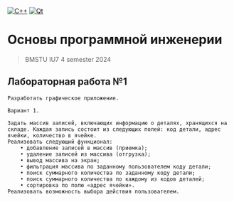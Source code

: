 [![C++](https://img.shields.io/badge/C++-2965f1)](https://en.wikipedia.org/wiki/C%2B%2B)
[![Qt](https://img.shields.io/badge/Qt-238c05)](https://www.qt.io/)


# Основы программной инженерии

> BMSTU IU7 4 semester 2024

## Лабораторная работа №1 
```
Разработать графическое приложение.

Вариант 1.

Задать массив записей, включающих информацию о деталях, хранящихся на складе. Каждая запись состоит из следующих полей: код детали, адрес ячейки, количество в ячейке.
Реализовать следующий функционал:
    • добавление записей в массив (приемка);
    • удаление записей из массива (отгрузка);
    • вывод массива на экран;
    • фильтрация массива по заданному пользователем коду детали;
    • поиск суммарного количества по заданному коду детали;
    • поиск суммарного количества по каждому из кодов деталей;
    • сортировка по полю «адрес ячейки».
Реализовать возможность выбора действия пользователем.

```